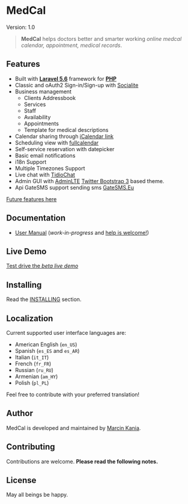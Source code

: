 MedCal
============
Version: 1.0

> **MedCal** helps doctors better and smarter working
*online medcal calendar, appointment, medical records*.

## Features

  * Built with [**Laravel 5.6**](http://laravel.com/docs/5.6) framework for [**PHP**](http://php.net/)
  * Classic and oAuth2 Sign-in/Sign-up with [Socialite](https://github.com/laravel/socialite)
  * Business management
    * Clients Addressbook
    * Services
    * Staff
    * Availability
    * Appointments
    * Template for medical descriptions
  * Calendar sharing through [iCalendar link](https://en.wikipedia.org/wiki/ICalendar)
  * Scheduling view with [fullcalendar](https://github.com/fullcalendar)
  * Self-service reservation with datepicker
  * Basic email notifications
  * i18n Support
  * Multiple Timezones Support
  * Live chat with [TidioChat](https://www.tidiochat.com/)
  * Admin GUI with [AdminLTE](https://github.com/almasaeed2010/AdminLTE) [Twitter Bootstrap 3](https://github.com/twbs/bootstrap) based theme.
  * Api GateSMS support sending sms [GateSMS.Eu](https://www.gatesms.eu)

[Future features here](https://medcal.pl)

## Documentation

  * [User Manual](http://medcal.pl/en/user-manual/) (*work-in-progress* and [help is welcome!]())

## Live Demo

[Test drive the *beta live demo*](https://medcal.pl)

## Installing

Read the [INSTALLING](INSTALLING.md) section.

## Localization

Current supported user interface languages are:

  * American English (`en_US`)
  * Spanish (`es_ES` and `es_AR`)
  * Italian (`it_IT`)
  * French (`fr_FR`)
  * Russian (`ru_RU`)
  * Armenian (`am_HY`)
  * Polish (`pl_PL`)

Feel free to contribute with your preferred translation!

## Author

MedCal is developed and maintained by [Marcin Kania](http://programmers4u.com).

## Contributing

Contributions are welcome. **Please read the following notes.**

## License

May all beings be happy.
